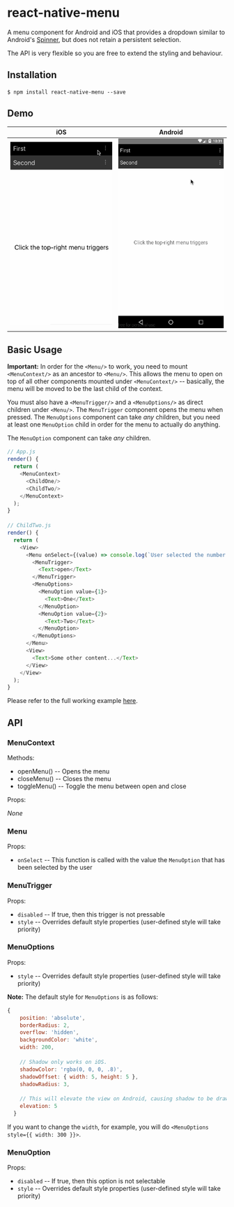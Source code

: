 # react-native-menu

A menu component for Android and iOS that provides a dropdown similar to Android's
[Spinner](http://developer.android.com/reference/android/widget/Spinner.html), but does not
retain a persistent selection.

The API is very flexible so you are free to extend the styling and behaviour.

## Installation

```
$ npm install react-native-menu --save
```

## Demo

| iOS | Android |
| --- | ------- |
| ![](./demo-ios.gif) | ![](./demo-android.gif) |

## Basic Usage

**Important:** In order for the `<Menu/>` to work, you need to mount `<MenuContext/>` as an ancestor to `<Menu/>`. This allows
the menu to open on top of all other components mounted under `<MenuContext/>` -- basically, the menu will be moved
to be the last child of the context.

You must also have a `<MenuTrigger/>` and a `<MenuOptions/>` as direct children under `<Menu/>`. The `MenuTrigger` component
opens the menu when pressed. The `MenuOptions` component can take *any* children, but you need at least one `MenuOption`
child in order for the menu to actually do anything.

The `MenuOption` component can take *any* children.

```js
// App.js
render() {
  return (
    <MenuContext>
      <ChildOne/>
      <ChildTwo/>
    </MenuContext>
  );
}

// ChildTwo.js
render() {
  return (
    <View>
      <Menu onSelect={(value) => console.log(`User selected the number ${value}`)>
        <MenuTrigger>
          <Text>open</Text>
        </MenuTrigger>
        <MenuOptions>
          <MenuOption value={1}>
            <Text>One</Text>
          </MenuOption>
          <MenuOption value={2}>
            <Text>Two</Text>
          </MenuOption>
        </MenuOptions>
      </Menu>
      <View>
        <Text>Some other content...</Text>
      </View>
    </View>
  );
}
```

Please refer to the full working example [here](./Example/Example.js).


## API

### MenuContext

Methods:

- openMenu() -- Opens the menu
- closeMenu() -- Closes the menu
- toggleMenu() -- Toggle the menu between open and close

Props:

*None*

### Menu

Props:

- `onSelect` -- This function is called with the value the `MenuOption` that has been selected by the user

### MenuTrigger

Props:

- `disabled` -- If true, then this trigger is not pressable
- `style` -- Overrides default style properties (user-defined style will take priority)

### MenuOptions

Props:

- `style` -- Overrides default style properties (user-defined style will take priority)

**Note:** The default style for `MenuOptions` is as follows:

```js
{
    position: 'absolute',
    borderRadius: 2,
    overflow: 'hidden',
    backgroundColor: 'white',
    width: 200,

    // Shadow only works on iOS.
    shadowColor: 'rgba(0, 0, 0, .8)',
    shadowOffset: { width: 5, height: 5 },
    shadowRadius: 3,

    // This will elevate the view on Android, causing shadow to be drawn.
    elevation: 5
  }
```

If you want to change the `width`, for example, you will do `<MenuOptions style={{ width: 300 }}>`.

### MenuOption

Props:

- `disabled` -- If true, then this option is not selectable
- `style` -- Overrides default style properties (user-defined style will take priority)
